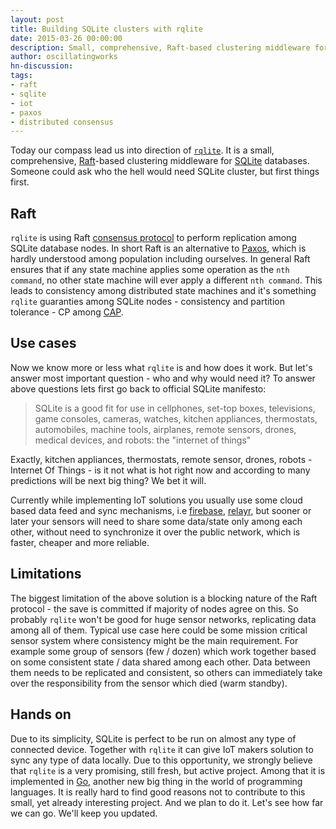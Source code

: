```yaml
---
layout: post
title: Building SQLite clusters with rqlite
date: 2015-03-26 00:00:00
description: Small, comprehensive, Raft-based clustering middleware for SQLite databases.
author: oscillatingworks
hn-discussion:
tags:
- raft
- sqlite
- iot
- paxos
- distributed consensus
---
```


Today our compass lead us into direction of [`rqlite`]. It is a small, comprehensive, [Raft]-based
clustering middleware for [SQLite](https://sqlite.org/) databases. Someone could ask
who the hell would need SQLite cluster, but first things first.

## Raft

`rqlite` is using Raft [consensus protocol] to perform replication among SQLite database nodes.
In short Raft is an alternative to [Paxos], which is hardly understood among population including ourselves.
In general Raft ensures that if any state machine applies some operation as the `nth command`, no other
state machine will ever apply a different `nth command`. This leads to consistency among distributed
state machines and it's something `rqlite` guaranties among SQLite nodes - consistency and partition
tolerance - CP among [CAP].

## Use cases

Now we know more or less what `rqlite` is and how does it work. But let's answer most important question -
who and why would need it? To answer above questions lets first go back to official SQLite manifesto:

> SQLite is a good fit for use in cellphones, set-top boxes, televisions, game consoles,
  cameras, watches, kitchen appliances, thermostats, automobiles, machine tools, airplanes,
  remote sensors, drones, medical devices, and robots: the "internet of things"

Exactly, kitchen appliances, thermostats, remote sensor, drones, robots - Internet Of Things -
is it not what is hot right now and according to many predictions will be next big thing?
We bet it will.

Currently while implementing IoT solutions you usually use some cloud based data feed and sync mechanisms,
i.e [firebase], [relayr], but sooner or later your sensors will need to share some data/state
only among each other, without need to synchronize it over the public network, which is
faster, cheaper and more reliable.

## Limitations

The biggest limitation of the above solution is a blocking nature of the Raft protocol -
the save is committed if majority of nodes agree on this.
So probably `rqlite` won't be good for huge sensor networks, replicating data among all of
them. Typical use case here could be some mission critical sensor system where consistency
might be the main requirement. For example some group of sensors (few / dozen) which work
together based on some consistent state / data shared among each other. Data between them needs
to be replicated and consistent, so others can immediately take over the responsibility from
the sensor which died (warm standby).

## Hands on

Due to its simplicity, SQLite is perfect to be run on almost any type of connected device.
Together with `rqlite` it can give IoT makers solution to sync any type of data locally.
Due to this opportunity, we strongly believe that `rqlite` is a very promising, still fresh, but active project.
Among that it is implemented in [Go], another new big thing in the world of programming languages.
It is really hard to find good reasons not to contribute to this small, yet already interesting project.
And we plan to do it. Let's see how far we can go. We'll keep you updated.

[`rqlite`]: https://github.com/otoolep/`rqlite`
[Raft]: https://raftconsensus.github.io/
[consensus protocol]: http://en.wikipedia.org/wiki/Consensus_%28computer_science%29
[Paxos]: http://en.wikipedia.org/wiki/Paxos_%28computer_science%29
[CAP]: http://de.wikipedia.org/wiki/CAP-Theorem
[firebase]: https://www.firebase.com/
[relayr]: https://relayr.io/
[Go]: https://golang.org/
